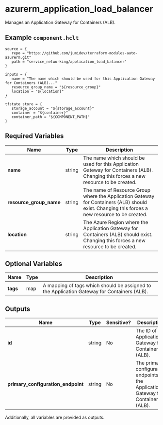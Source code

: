 # azurerm_application_load_balancer

Manages an Application Gateway for Containers (ALB).

## Example `component.hclt`

```hcl
source = {
   repo = "https://github.com/jumidev/terraform-modules-auto-azurerm.git"   
   path = "service_networking/application_load_balancer"   
}

inputs = {
   name = "The name which should be used for this Application Gateway for Containers (ALB)..."   
   resource_group_name = "${resource_group}"   
   location = "${location}"   
}

tfstate_store = {
   storage_account = "${storage_account}"   
   container = "${container}"   
   container_path = "${COMPONENT_PATH}"   
}

```

## Required Variables

| Name | Type |  Description |
| ---- | --------- |  ----------- |
| **name** | string |  The name which should be used for this Application Gateway for Containers (ALB). Changing this forces a new resource to be created. | 
| **resource_group_name** | string |  The name of Resource Group where the Application Gateway for Containers (ALB) should exist. Changing this forces a new resource to be created. | 
| **location** | string |  The Azure Region where the Application Gateway for Containers (ALB) should exist. Changing this forces a new resource to be created. | 

## Optional Variables

| Name | Type |  Description |
| ---- | --------- |  ----------- |
| **tags** | map |  A mapping of tags which should be assigned to the Application Gateway for Containers (ALB). | 



## Outputs

| Name | Type | Sensitive? | Description |
| ---- | ---- | --------- | --------- |
| **id** | string | No  | The ID of the Application Gateway for Containers (ALB). | 
| **primary_configuration_endpoint** | string | No  | The primary configuration endpoints of the Application Gateway for Containers (ALB). | 

Additionally, all variables are provided as outputs.
